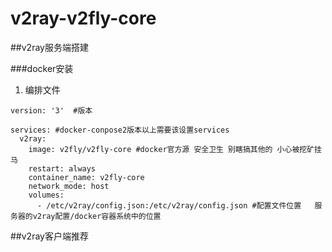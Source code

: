 # v2ray-v2fly-core
##v2ray服务端搭建

###docker安装
1. 编排文件

```
version: '3'  #版本

services: #docker-conpose2版本以上需要该设置services
  v2ray:
    image: v2fly/v2fly-core #docker官方源 安全卫生 别瞎搞其他的 小心被挖矿挂马
    restart: always
    container_name: v2fly-core
    network_mode: host
    volumes:
      - /etc/v2ray/config.json:/etc/v2ray/config.json #配置文件位置   服务器的v2ray配置/docker容器系统中的位置
```


##v2ray客户端推荐
